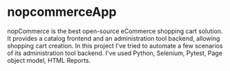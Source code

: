 # nopcommerceApp
nopCommerce is the best open-source eCommerce shopping cart solution.
It provides a catalog frontend and an administration tool backend, allowing shopping cart creation.
In this project I've tried to automate a few scenarios of its administration tool backend.
I've used Python, Selenium, Pytest, Page object model, HTML Reports.
